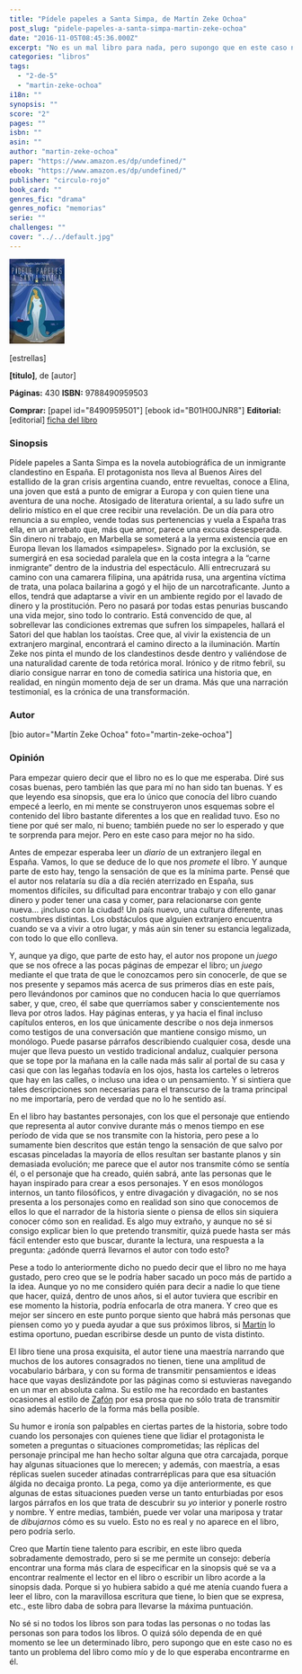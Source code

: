 ```yaml
---
title: "Pídele papeles a Santa Simpa, de Martín Zeke Ochoa"
post_slug: "pidele-papeles-a-santa-simpa-martin-zeke-ochoa"
date: "2016-11-05T08:45:36.000Z"
excerpt: "No es un mal libro para nada, pero supongo que en este caso no es tanto un problema del libro como mío y de lo que esperaba encontrarme en él."
categories: "libros"
tags: 
  - "2-de-5"
  - "martin-zeke-ochoa"
i18n: ""
synopsis: ""
score: "2"
pages: ""
isbn: ""
asin: ""
author: "martin-zeke-ochoa"
paper: "https://www.amazon.es/dp/undefined/"
ebook: "https://www.amazon.es/dp/undefined/"
publisher: "circulo-rojo"
book_card: ""
genres_fic: "drama"
genres_nofic: "memorias"
serie: ""
challenges: ""
cover: "../../default.jpg"
---
```


![[titulo-foto]](images/pidele-papeles-santa-simpa-p.jpg)

\[estrellas\]

**\[titulo\]**, de \[autor\]

**Páginas:** 430 **ISBN:** 9788490959503

**Comprar:** \[papel id="8490959501"\] \[ebook id="B01H00JNR8"\] **Editorial:** \[editorial\] [ficha del libro](http://editorialcirculorojo.com/pidele-papeles-a-santa-simpa-diario-de-un-extranjero-ilegal-en-espan%CC%83a/)

### Sinopsis

Pídele papeles a Santa Simpa es la novela autobiográfica de un inmigrante clandestino en España. El protagonista nos lleva al Buenos Aires del estallido de la gran crisis argentina cuando, entre revueltas, conoce a Elina, una joven que está a punto de emigrar a Europa y con quien tiene una aventura de una noche. Atosigado de literatura oriental, a su lado sufre un delirio místico en el que cree recibir una revelación. De un día para otro renuncia a su empleo, vende todas sus pertenencias y vuela a España tras ella, en un arrebato que, más que amor, parece una excusa desesperada. Sin dinero ni trabajo, en Marbella se someterá a la yerma existencia que en Europa llevan los llamados «simpapeles». Signado por la exclusión, se sumergirá en esa sociedad paralela que en la costa integra a la “carne inmigrante” dentro de la industria del espectáculo. Allí entrecruzará su camino con una camarera filipina, una apátrida rusa, una argentina víctima de trata, una polaca bailarina a gogó y el hijo de un narcotraficante. Junto a ellos, tendrá que adaptarse a vivir en un ambiente regido por el lavado de dinero y la prostitución. Pero no pasará por todas estas penurias buscando una vida mejor, sino todo lo contrario. Está convencido de que, al sobrellevar las condiciones extremas que sufren los simpapeles, hallará el Satori del que hablan los taoístas. Cree que, al vivir la existencia de un extranjero marginal, encontrará el camino directo a la iluminación. Martín Zeke nos pinta el mundo de los clandestinos desde dentro y valiéndose de una naturalidad carente de toda retórica moral. Irónico y de ritmo febril, su diario consigue narrar en tono de comedia satírica una historia que, en realidad, en ningún momento deja de ser un drama. Más que una narración testimonial, es la crónica de una transformación.

### Autor

\[bio autor="Martín Zeke Ochoa" foto="martin-zeke-ochoa"\]

### Opinión

Para empezar quiero decir que el libro no es lo que me esperaba. Diré sus cosas buenas, pero también las que para mí no han sido tan buenas. Y es que leyendo esa sinopsis, que era lo único que conocía del libro cuando empecé a leerlo, en mi mente se construyeron unos esquemas sobre el contenido del libro bastante diferentes a los que en realidad tuvo. Eso no tiene por qué ser malo, ni bueno; también puede no ser lo esperado y que te sorprenda para mejor. Pero en este caso para mejor no ha sido.

Antes de empezar esperaba leer un _diario_ de un extranjero ilegal en España. Vamos, lo que se deduce de lo que nos _promete_ el libro. Y aunque parte de esto hay, tengo la sensación de que es la mínima parte. Pensé que el autor nos relataría su día a día recién aterrizado en España, sus momentos difíciles, su dificultad para encontrar trabajo y con ello ganar dinero y poder tener una casa y comer, para relacionarse con gente nueva… ¡incluso con la ciudad! Un país nuevo, una cultura diferente, unas costumbres distintas. Los obstáculos que alguien extranjero encuentra cuando se va a vivir a otro lugar, y más aún sin tener su estancia legalizada, con todo lo que ello conlleva.

Y, aunque ya digo, que parte de esto hay, el autor nos propone un _juego_ que se nos ofrece a las pocas páginas de empezar el libro; un _juego_ mediante el que trata de que le conozcamos pero sin conocerle, de que se nos presente y sepamos más acerca de sus primeros días en este país, pero llevándonos por caminos que no conducen hacia lo que querríamos saber, y que, creo, él sabe que querríamos saber y conscientemente nos lleva por otros lados. Hay páginas enteras, y ya hacia el final incluso capítulos enteros, en los que únicamente describe o nos deja inmersos como testigos de una conversación que mantiene consigo mismo, un monólogo. Puede pasarse párrafos describiendo cualquier cosa, desde una mujer que lleva puesto un vestido tradicional andaluz, cualquier persona que se tope por la mañana en la calle nada más salir al portal de su casa y casi que con las legañas todavía en los ojos, hasta los carteles o letreros que hay en las calles, o incluso una idea o un pensamiento. Y si sintiera que tales descripciones son necesarias para el transcurso de la trama principal no me importaría, pero de verdad que no lo he sentido así.

En el libro hay bastantes personajes, con los que el personaje que entiendo que representa al autor convive durante más o menos tiempo en ese período de vida que se nos transmite con la historia, pero pese a lo sumamente bien descritos que están tengo la sensación de que salvo por escasas pinceladas la mayoría de ellos resultan ser bastante planos y sin demasiada evolución; me parece que el autor nos transmite cómo se sentía él, o el personaje que ha creado, quién sabrá, ante las personas que le hayan inspirado para crear a esos personajes. Y en esos monólogos internos, un tanto filosóficos, y entre divagación y divagación, no se nos presenta a los personajes como en realidad son sino que conocemos de ellos lo que el narrador de la historia siente o piensa de ellos sin siquiera conocer cómo son en realidad. Es algo muy extraño, y aunque no sé si consigo explicar bien lo que pretendo transmitir, quizá puede hasta ser más fácil entender esto que buscar, durante la lectura, una respuesta a la pregunta: ¿adónde querrá llevarnos el autor con todo esto?

Pese a todo lo anteriormente dicho no puedo decir que el libro no me haya gustado, pero creo que se le podría haber sacado un poco más de partido a la idea. Aunque yo no me considero quién para decir a nadie lo que tiene que hacer, quizá, dentro de unos años, si el autor tuviera que escribir en ese momento la historia, podría enfocarla de otra manera. Y creo que es mejor ser sincero en este punto porque siento que habrá más personas que piensen como yo y pueda ayudar a que sus próximos libros, si [Martín](http://fjp.es/autor/martin-zeke-ochoa/) lo estima oportuno, puedan escribirse desde un punto de vista distinto.

El libro tiene una prosa exquisita, el autor tiene una maestría narrando que muchos de los autores consagrados no tienen, tiene una amplitud de vocabulario bárbara, y con su forma de transmitir pensamientos e ideas hace que vayas deslizándote por las páginas como si estuvieras navegando en un mar en absoluta calma. Su estilo me ha recordado en bastantes ocasiones al estilo de [Zafón](http://fjp.es/autor/carlos-ruiz-zafon/) por esa prosa que no sólo trata de transmitir sino además hacerlo de la forma más bella posible.

Su humor e ironía son palpables en ciertas partes de la historia, sobre todo cuando los personajes con quienes tiene que lidiar el protagonista le someten a preguntas o situaciones comprometidas; las réplicas del personaje principal me han hecho soltar alguna que otra carcajada, porque hay algunas situaciones que lo merecen; y además, con maestría, a esas réplicas suelen suceder atinadas contrarréplicas para que esa situación álgida no decaiga pronto. La pega, como ya dije anteriormente, es que algunas de estas situaciones pueden verse un tanto enturbiadas por esos largos párrafos en los que trata de descubrir su _yo_ interior y ponerle rostro y nombre. Y entre medias, también, puede ver volar una mariposa y tratar de _dibujarnos_ cómo es su vuelo. Esto no es real y no aparece en el libro, pero podría serlo.

Creo que Martín tiene talento para escribir, en este libro queda sobradamente demostrado, pero si se me permite un consejo: debería encontrar una forma más clara de especificar en la sinopsis qué se va a encontrar realmente el lector en el libro o escribir un libro acorde a la sinopsis dada. Porque si yo hubiera sabido a qué me atenía cuando fuera a leer el libro, con la maravillosa escritura que tiene, lo bien que se expresa, etc., este libro daba de sobra para llevarse la máxima puntuación.

No sé si no todos los libros son para todas las personas o no todas las personas son para todos los libros. O quizá sólo dependa de en qué momento se lee un determinado libro, pero supongo que en este caso no es tanto un problema del libro como mío y de lo que esperaba encontrarme en él.
